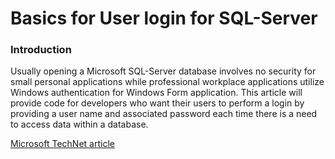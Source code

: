# Basics for User login for SQL-Server

### Introduction

Usually opening a Microsoft SQL-Server database involves no security for small personal applications while professional workplace applications utilize Windows authentication for Windows Form application. This article will provide code for developers who want their users to perform a login by providing a user name and associated password each time there is a need to access data within a database. 

[Microsoft TechNet article](https://social.technet.microsoft.com/wiki/contents/articles/53314.sql-server-database-login-for-windows-forms-vb-net.aspx)
